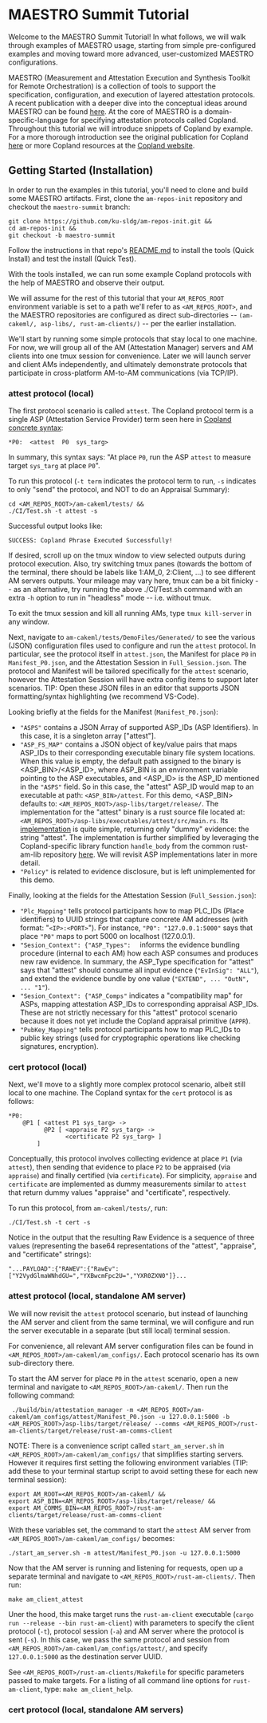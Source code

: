 # MAESTRO Summit Tutorial

Welcome to the MAESTRO Summit Tutorial!  In what follows, we will walk through examples of MAESTRO usage, starting from simple pre-configured examples and moving toward more advanced, user-customized MAESTRO configurations.

MAESTRO (Measurement and Attestation Execution and Synthesis Toolkit for Remote Orchestration) is a collection of tools to support the specification, configuration, and execution of layered attestation protocols.  A recent publication with a deeper dive into the conceptual ideas around MAESTRO can be found [here](https://dl.acm.org/doi/10.1007/978-3-031-77382-2_17).  At the core of MAESTRO is a domain-specific-language for specifying attestation protocols called Copland.  Throughout this tutorial we will introduce snippets of Copland by example.  For a more thorough introduction see the original publication for Copland [here](https://link.springer.com/chapter/10.1007/978-3-030-17138-4_9) or more Copland resources at the [Copland website](https://copland-lang.org/).      

## Getting Started (Installation)

In order to run the examples in this tutorial, you'll need to clone and build some MAESTRO artifacts.  First, clone the `am-repos-init` repository and checkout the `maestro-summit` branch:

```
git clone https://github.com/ku-sldg/am-repos-init.git &&
cd am-repos-init &&
git checkout -b maestro-summit
```

Follow the instructions in that repo's [README.md](https://github.com/ku-sldg/am-repos-init/tree/maestro-summit) to install the tools (Quick Install) and test the install (Quick Test).

With the tools installed, we can run some example Copland protocols with the help of MAESTRO and observe their output.  

We will assume for the rest of this tutorial that your `AM_REPOS_ROOT` environment variable is set to a path we'll refer to as `<AM_REPOS_ROOT>`, and the MAESTRO repositories are configured as direct sub-directories -- `(am-cakeml/, asp-libs/, rust-am-clients/)` -- per the earlier installation.

We'll start by running some simple protocols that stay local to one machine.  For now, we will group all of the AM (Attestation Manager) servers and AM clients into one tmux session for convenience.  Later we will launch server and client AMs independently, and ultimately demonstrate protocols that participate in cross-platform AM-to-AM communications (via TCP/IP).

### attest protocol (local)

The first protocol scenario is called `attest`.  The Copland protocol term is a single ASP (Attestation Service Provider) term seen here in [Copland concrete syntax](https://ku-sldg.github.io/copland/resources/tutorial/README#:~:text=in%20the%20paper.-,Copland%20Syntax,-A%20symbol%20is):

```
*P0:  <attest  P0  sys_targ>
```

In summary, this syntax says:  "At place `P0`, run the ASP `attest` to measure target `sys_targ` at place `P0`".

To run this protocol (`-t term` indicates the protocol term to run, `-s` indicates to only "send" the protocol, and NOT to do an Appraisal Summary):

```
cd <AM_REPOS_ROOT>/am-cakeml/tests/ &&
./CI/Test.sh -t attest -s
```

Successful output looks like:
```
SUCCESS: Copland Phrase Executed Successfully!
```
If desired, scroll up on the tmux window to view selected outputs during protocol execution.  Also, try switching tmux panes (towards the bottom of the terminal, there should be labels like 1:AM_0, 2:Client, ...) to see different AM servers outputs.  Your mileage may vary here, tmux can be a bit finicky -- as an alternative, try running the above ./CI/Test.sh command with an extra `-h` option to run in "headless" mode -- i.e. without tmux.

To exit the tmux session and kill all running AMs, type `tmux kill-server` in any window.

Next, navigate to `am-cakeml/tests/DemoFiles/Generated/` to see the various (JSON) configuration files used to configure and run the `attest` protocol.  In particular, see the protocol itself in `attest.json`, the Manifest for place `P0` in `Manifest_P0.json`, and the Attestation Session in `Full_Session.json`.  The protocol and Manifest will be tailored specifically for the `attest` scenario, however the Attestation Session will have extra config items to support later scenarios.  TIP:  Open these JSON files in an editor that supports JSON formatting/syntax highlighting (we recommend VS-Code).

Looking briefly at the fields for the Manifest (`Manifest_P0.json`): 
* `"ASPS"` contains a JSON Array of supported ASP_IDs (ASP Identifiers).  In this case, it is a singleton array ["attest"].
* `"ASP_FS_MAP"` contains a JSON object of key/value pairs that maps ASP_IDs to their corresponding executable binary file system locations.  When this value is empty, the default path assigned to the binary is <ASP_BIN>/<ASP_ID>, where ASP_BIN is an environment variable pointing to the ASP executables, and <ASP_ID> is the ASP_ID mentioned in the `"ASPS"` field.  So in this case, the "attest" ASP_ID would map to an executable at path:  `<ASP_BIN>/attest`.  For this demo, <ASP_BIN> defaults to:  `<AM_REPOS_ROOT>/asp-libs/target/release/`.  The implementation for the "attest" binary is a rust source file located at:  `<AM_REPOS_ROOT>/asp-libs/executables/attest/src/main.rs`.  Its [implementation](https://github.com/ku-sldg/asp-libs/blob/maestro-summit/executables/attest/src/main.rs) is quite simple, returning only "dummy" evidence:  the string "attest".  The implementation is further simplified by leveraging the Copland-specific library function `handle_body` from the common rust-am-lib repository [here](https://github.com/ku-sldg/rust-am-lib/blob/045e9c65d81761cc09743f487f8053de996050ee/src/copland.rs#L458).  We will revisit ASP implementations later in more detail.
* `"Policy"` is related to evidence disclosure, but is left unimplemented for this demo.

Finally, looking at the fields for the Attestation Session (`Full_Session.json`):
* `"Plc_Mapping"` tells protocol participants how to map PLC_IDs (Place identifiers) to UUID strings that capture concrete AM addresses (with format:  "`<IP>:<PORT>`").  For instance, `"P0": "127.0.0.1:5000"` says that place `"P0"` maps to port 5000 on localhost (127.0.0.1).
* `"Sesion_Context": {"ASP_Types":  ` informs the evidence bundling procedure (internal to each AM) how each ASP consumes and produces new raw evidence.  In summary, the ASP_Type specification for "attest" says that "attest" should consume all input evidence (`"EvInSig": "ALL"`), and extend the evidence bundle by one value (`"EXTEND", ... "OutN", ... "1"`).  
* `"Sesion_Context": {"ASP_Comps"` indicates a "compatibility map" for ASPs, mapping attestation ASP_IDs to corresponding appraisal ASP_IDs.  These are not strictly necessary for this "attest" protocol scenario because it does not yet include the Copland appraisal primitive (`APPR`).
* `"PubKey_Mapping"` tells protocol participants how to map PLC_IDs to public key strings (used for cryptographic operations like checking signatures, encryption).

### cert protocol (local)

Next, we'll move to a slightly more complex protocol scenario, albeit still local to one machine.  The Copland syntax for the `cert` protocol is as follows:

```
*P0:  
    @P1 [ <attest P1 sys_targ> ->
          @P2 [ <appraise P2 sys_targ> ->
                <certificate P2 sys_targ> ]
        ]
```
Conceptually, this protocol involves collecting evidence at place `P1` (via `attest`), then sending that evidence to place `P2` to be appraised (via `appraise`) and finally certified (via `certificate`).  For simplicity, `appraise` and `certificate` are implemented as dummy measurements similar to `attest` that return dummy values "appraise" and "certificate", respectively.

To run this protocol, from `am-cakeml/tests/`, run:

```
./CI/Test.sh -t cert -s
```

Notice in the output that the resulting Raw Evidence is a sequence of three values (representing the base64 representations of the "attest", "appraise", and "certificate" strings):

```
"...PAYLOAD":{"RAWEV":{"RawEv":["Y2VydGlmaWNhdGU=","YXBwcmFpc2U=","YXR0ZXN0"]}...
```

### attest protocol (local, standalone AM server)

We will now revisit the `attest` protocol scenario, but instead of launching the AM server and client from the same terminal, we will configure and run the server executable in a separate (but still local) terminal session.

For convenience, all relevant AM server configuration files can be found in `<AM_REPOS_ROOT>/am-cakeml/am_configs/`.  Each protocol scenario has its own sub-directory there.

To start the AM server for place `P0` in the `attest` scenario, open a new terminal and navigate to `<AM_REPOS_ROOT>/am-cakeml/`.  Then run the following command:

```
 ./build/bin/attestation_manager -m <AM_REPOS_ROOT>/am-cakeml/am_configs/attest/Manifest_P0.json -u 127.0.0.1:5000 -b <AM_REPOS_ROOT>/asp-libs/target/release/ --comms <AM_REPOS_ROOT>/rust-am-clients/target/release/rust-am-comms-client
 ```

 NOTE:  There is a convenience script called `start_am_server.sh` in `<AM_REPOS_ROOT>/am-cakeml/am_configs/` that simplifies starting servers.  However it requires first setting the following environment variables (TIP:  add these to your terminal startup script to avoid setting these for each new terminal session):

 ```
 export AM_ROOT=<AM_REPOS_ROOT>/am-cakeml/ &&
 export ASP_BIN=<AM_REPOS_ROOT>/asp-libs/target/release/ &&
 export AM_COMMS_BIN=<AM_REPOS_ROOT>/rust-am-clients/target/release/rust-am-comms-client
 ```

 With these variables set, the command to start the `attest` AM server from `<AM_REPOS_ROOT>/am-cakeml/am_configs/` becomes:

 ```
 ./start_am_server.sh -m attest/Manifest_P0.json -u 127.0.0.1:5000
 ```

Now that the AM server is running and listening for requests, open up a separate terminal and navigate to `<AM_REPOS_ROOT>/rust-am-clients/`.  Then run:

```
make am_client_attest
```
Uner the hood, this make target runs the `rust-am-client` executable (`cargo run --release --bin rust-am-client`) with parameters to specify the client protocol (`-t`), protocol session (`-a`) and AM server where the protocol is sent (`-s`).  In this case, we pass the same protocol and session from `<AM_REPOS_ROOT>/am-cakeml/am_configs/attest/`, and specify `127.0.0.1:5000` as the destination server UUID.

See `<AM_REPOS_ROOT>/rust-am-clients/Makefile` for specific parameters passed to make targets.  For a listing of all command line options for `rust-am-client`, type:  `make am_client_help`.

### cert protocol (local, standalone AM servers)


